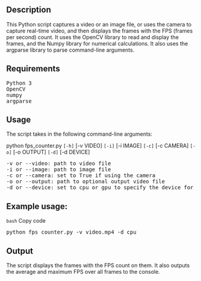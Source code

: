 ## Description
This Python script captures a video or an image file, or uses the camera to capture real-time video, and then displays the frames with the FPS (frames per second) count. It uses the OpenCV library to read and display the frames, and the Numpy library for numerical calculations. It also uses the argparse library to parse command-line arguments.

## Requirements
<pre>Python 3
OpenCV
numpy
argparse</pre>

## Usage
The script takes in the following command-line arguments:

python fps_counter.py `[-h]` [-v VIDEO] `[-i]` [-i IMAGE] `[-c]` [-c CAMERA] `[-o]` [-o OUTPUT]  `[-d]` [-d DEVICE]

<pre>-v or --video: path to video file
-i or --image: path to image file
-c or --camera: set to True if using the camera
-o or --output: path to optional output video file
-d or --device: set to cpu or gpu to specify the device for processing</pre>

## Example usage:
`bash`
Copy code
<pre>python fps_counter.py -v video.mp4 -d cpu</pre>


## Output
The script displays the frames with the FPS count on them. It also outputs the average and maximum FPS over all frames to the console.

